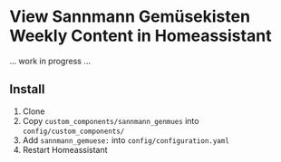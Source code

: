 # View Sannmann Gemüsekisten Weekly Content in Homeassistant

... work in progress ...

## Install

1. Clone
2. Copy ```custom_components/sannmann_genmues``` into ```config/custom_components/```
3. Add ```sannmann_gemuese:``` into ```config/configuration.yaml```
4. Restart Homeassistant
